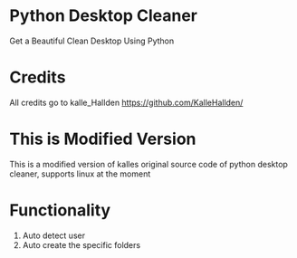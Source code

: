 # Python Desktop Cleaner
Get a Beautiful Clean Desktop Using Python

# Credits
All credits go to kalle_Hallden https://github.com/KalleHallden/

# This is Modified Version
This is a modified version of kalles original source code of python desktop cleaner, supports linux at the moment

# Functionality
1. Auto detect user
2. Auto create the specific folders


